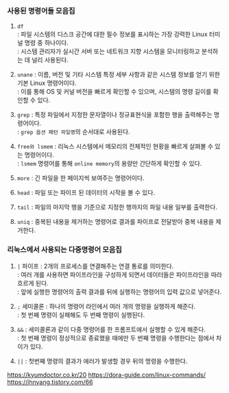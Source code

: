 ### 사용된 명령어들 모음집

1. `df`  
: 파일 시스템의 디스크 공간에 대한 필수 정보를 표시하는 가장 강력한 Linux 터미널 명령 중 하나이다.   
: 시스템 관리자가 실시간 서버 또는 네트워크 지향 시스템을 모니터링하고 분석하는 데 널리 사용된다.  

2. `unane`
: 이름, 버전 및 기타 시스템 특정 세부 사항과 같은 시스템 정보를 얻기 위한 기본 Linux 명령어이다.  
: 이를 통해 OS 및 커널 버전을 빠르게 확인할 수 있으며, 시스템의 명령 길이를 확인할 수 있다.  

3. `grep`
: 특정 파일에서 지정한 문자열이나 정규표현식을 포함한 행을 출력해주는 명령어이다.  
: `grep 옵션 패턴 파일명`의 순서대로 사용된다.

4. `free와 lsmem`
: 리눅스 시스템에서 메모리의 전체적인 현황을 빠르게 살펴볼 수 있는 명령어이다.  
: `lsmem` 명령어를 통해 `online memory`의 용량만 간단하게 확인할 수 있다.  

5. `more`
: 긴 파일을 한 페이지씩 보여주는 명령어이다.  

6. `head`
: 파일 또는 파이프 된 데이터의 시작을 볼 수 있다.  

7. `tail`
: 파일의 마지막 행을 기준으로 지정한 행까지의 파일 내용 일부를 출력한다.  

8. `uniq`
: 중복된 내용을 제거하는 명령어로 결과를 파이프로 전달받아 중복 내용을 제거한다.  

### 리눅스에서 사용되는 다중명령어 모음집 

1.  `|` 파이프
: 2개의 프로세스를 연결해주는 연결 통로를 의미한다.  
: 여러 개를 사용하면 파이프라인을 구성하게 되면서 데이터들은 파이프라인을 따라 흐르게 된다.  
: 앞에 실행한 명령어의 출력 결과를 뒤에 실행하는 명령어의 입력 값으로 넣어준다.  

2. `;` 세미콜론
: 하나의 명령어 라인에서 여러 개의 명령을 실행하게 해준다.  
: 첫 번째 명령이 실패해도 두 번째 명령이 실행된다.  

3. `&&`
: 세미콜론과 같이 다중 명령어를 한 프롬프트에서 실행할 수 있게 해준다.  
: 첫 번째 명령이 정상적으로 종료했을 때에만 두 번째 명령을 수행한다는 점에서 차이가 있다.  

4. `||`
: 첫번째 명령의 결과가 에러가 발생할 경우 뒤의 명령을 수행한다.  



https://kyumdoctor.co.kr/20
https://dora-guide.com/linux-commands/
https://jhnyang.tistory.com/66
